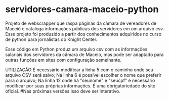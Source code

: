 # servidores-camara-maceio-python
Projeto de webscrapper que raspa páginas da câmara de vereadores de Maceió e cataloga informações públicas dos servidores em um arquivo csv. Esse projeto foi produzido a partir dos conhecimentos adquiridos no curso de python para jornalistas do Knight Center.

Esse código em Python produz um arquivo csv com as informações salariais dos servidores da câmara de Maceió, mas pode ser adaptado para outras funções em sites com configuração semelhante.

UTILIZAÇÃO
É necessário modificar a linha 5 com o caminho onde seu arquivo CSV será salvo;
Na linha 6 é possível escolher o nome que preferir para o arquivo;
Na linha 12 onde há "seunome" e "seucpf" é necessário modificar por suas próprias informações. É uma obrigatoriedade do site oficial. #Nas próximas versões isso deve ser interativo.


